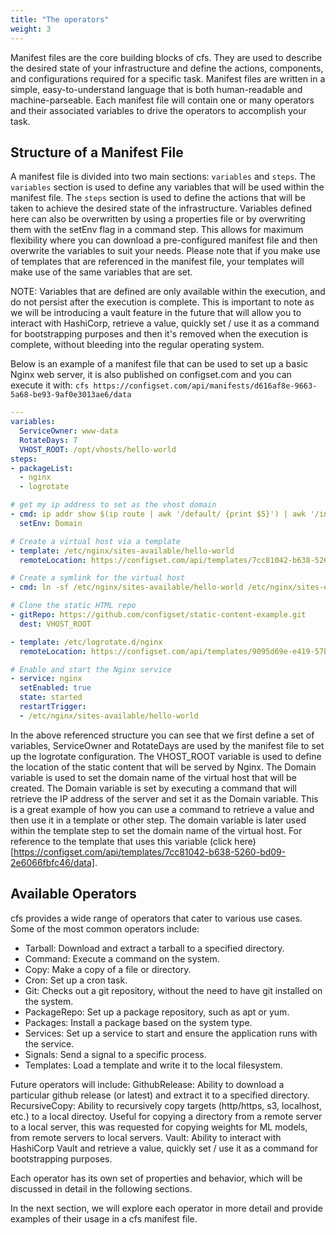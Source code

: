 ```yaml
---
title: "The operators"
weight: 3
---
```


Manifest files are the core building blocks of cfs. They are used to describe the desired state of your infrastructure and define the actions, components, and configurations required for a specific task. Manifest files are written in a simple, easy-to-understand language that is both human-readable and machine-parseable.  Each manifest file will contain one or many operators and their associated variables to drive the operators to accomplish your task.

## Structure of a Manifest File

A manifest file is divided into two main sections: `variables` and `steps`. The `variables` section is used to define any variables that will be used within the manifest file. The `steps` section is used to define the actions that will be taken to achieve the desired state of the infrastructure.  Variables defined here can also be overwritten by using a properties file or by overwriting them with the setEnv flag in a command step.  This allows for maximum flexibility where you can download a pre-configured manifest file and then overwrite the variables to suit your needs.  Please note that if you make use of templates that are referenced in the manifest file, your templates will make use of the same variables that are set.

NOTE: Variables that are defined are only available within the execution, and do not persist after the execution is complete.  This is important to note as we will be introducing a vault feature in the future that will allow you to interact with HashiCorp, retrieve a value, quickly set / use it as a command for bootstrapping purposes and then it's removed when the execution is complete, without bleeding into the regular operating system.

Below is an example of a manifest file that can be used to set up a basic Nginx web server, it is also published on configset.com and you can execute it with: `cfs https://configset.com/api/manifests/d616af8e-9663-5a68-be93-9af0e3013ae6/data`

```yaml
---
variables:
  ServiceOwner: www-data
  RotateDays: 7
  VHOST_ROOT: /opt/vhosts/hello-world
steps:
- packageList:
  - nginx
  - logrotate

# get my ip address to set as the vhost domain
- cmd: ip addr show $(ip route | awk '/default/ {print $5}') | awk '/inet / {print $2}' | awk -F/ '{print $1}'
  setEnv: Domain

# Create a virtual host via a template
- template: /etc/nginx/sites-available/hello-world
  remoteLocation: https://configset.com/api/templates/7cc81042-b638-5260-bd09-2e6066fbfc46/data

# Create a symlink for the virtual host
- cmd: ln -sf /etc/nginx/sites-available/hello-world /etc/nginx/sites-enabled/hello-world

# Clone the static HTML repo
- gitRepo: https://github.com/configset/static-content-example.git
  dest: VHOST_ROOT

- template: /etc/logrotate.d/nginx
  remoteLocation: https://configset.com/api/templates/9095d69e-e419-57bc-b888-08e8a60fc11a/data

# Enable and start the Nginx service
- service: nginx
  setEnabled: true
  state: started
  restartTrigger:
  - /etc/nginx/sites-available/hello-world
```


In the above referenced structure you can see that we first define a set of variables, ServiceOwner and RotateDays are used by the manifest file to set up the logrotate configuration.  The VHOST_ROOT variable is used to define the location of the static content that will be served by Nginx.  The Domain variable is used to set the domain name of the virtual host that will be created.  The Domain variable is set by executing a command that will retrieve the IP address of the server and set it as the Domain variable.  This is a great example of how you can use a command to retrieve a value and then use it in a template or other step.  The domain variable is later used within the template step to set the domain name of the virtual host.  For reference to the template that uses this variable (click here)[https://configset.com/api/templates/7cc81042-b638-5260-bd09-2e6066fbfc46/data].

## Available Operators

cfs provides a wide range of operators that cater to various use cases. Some of the most common operators include:

- Tarball: Download and extract a tarball to a specified directory.
- Command: Execute a command on the system.
- Copy: Make a copy of a file or directory.
- Cron: Set up a cron task.
- Git: Checks out a git repository, without the need to have git installed on the system.
- PackageRepo: Set up a package repository, such as apt or yum.
- Packages: Install a package based on the system type.
- Services: Set up a service to start and ensure the application runs with the service.
- Signals: Send a signal to a specific process.
- Templates: Load a template and write it to the local filesystem.

Future operators will include:
GithubRelease: Ability to download a particular github release (or latest) and extract it to a specified directory.
RecursiveCopy: Ability to recursively copy targets (http/https, s3, localhost, etc.) to a local directoy.  Useful for copying a directory from a remote server to a local server, this was requested for copying weights for ML models, from remote servers to local servers.
Vault: Ability to interact with HashiCorp Vault and retrieve a value, quickly set / use it as a command for bootstrapping purposes.

Each operator has its own set of properties and behavior, which will be discussed in detail in the following sections.

In the next section, we will explore each operator in more detail and provide examples of their usage in a cfs manifest file.
